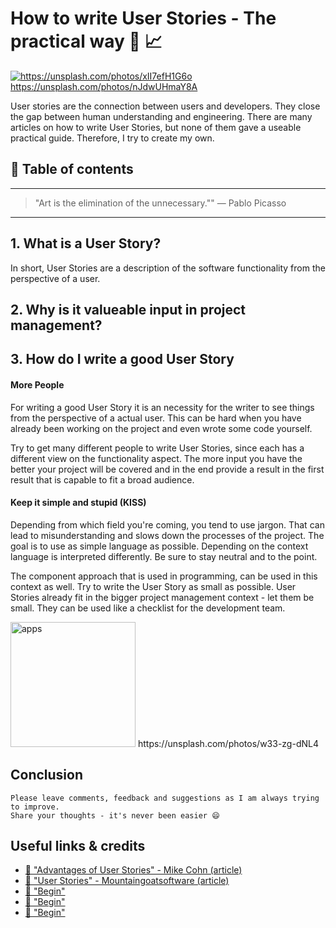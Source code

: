 # How to write User Stories - The practical way 📝 📈

[<img src="https://images.unsplash.com/3/doctype-hi-res.jpg?dpr=2&auto=format&fit=crop&w=767&h=515&q=80&cs=tinysrgb&crop=" alt="https://unsplash.com/photos/xII7efH1G6o">](https://unsplash.com/photos/nJdwUHmaY8A) https://unsplash.com/photos/nJdwUHmaY8A


User stories are the connection between users and developers. They close the gap between human understanding and engineering. There are many articles on how to write User Stories, but none of them gave a useable practical guide. Therefore, I try to create my own.


## 📄 Table of contents



---

>"Art is the elimination of the unnecessary.""
― Pablo Picasso

---


## 1. What is a User Story?

In short, User Stories are a description of the software functionality from the perspective of a user.

## 2. Why is it valueable input in project management?

## 3. How do I write a good User Story

#### More People
For writing a good User Story it is an necessity for the writer to see things from the perspective of a actual user. This can be hard when you have already been working on the project and even wrote some code yourself.

Try to get many different people to write User Stories, since each has a different view on the functionality aspect. The more input you have the better your project will be covered and in the end provide a result in the first result that is capable to fit a broad audience.

#### Keep it simple and stupid (KISS)

Depending from which field you're coming, you tend to use jargon. That can lead to misunderstanding and slows down the processes of the project. The goal is to use as simple language as possible. Depending on the context language is interpreted differently. Be sure to stay neutral and to the point.

The component approach that is used in programming, can be used in this context as well. Try to write the User Story as small as possible. User Stories already fit in the bigger project management context - let them be small.
They can be used like a checklist for the development team.







<img src="https://images.unsplash.com/photo-1480694313141-fce5e697ee25?dpr=2&auto=format&fit=crop&w=767&h=511&q=80&cs=tinysrgb&crop=" alt="apps" height="200"/>
https://unsplash.com/photos/w33-zg-dNL4

## Conclusion



```
Please leave comments, feedback and suggestions as I am always trying to improve.
Share your thoughts - it's never been easier 😄
```

## Useful links & credits
- [📄 "Advantages of User Stories" - Mike Cohn (article)](https://www.mountaingoatsoftware.com/articles/advantages-of-user-stories-for-requirements)
- [📄 "User Stories" - Mountaingoatsoftware (article)](https://www.mountaingoatsoftware.com/agile/user-stories)
- [📄 "Begin"](afgafgadgads)
- [📄 "Begin"](afgafgadgads)
- [📄 "Begin"](afgafgadgads)

<!-- Written by Daniel Deutsch (deudan1010@gmail.com) -->
